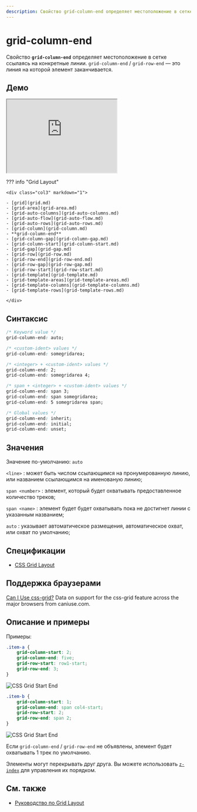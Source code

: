 ```yaml
---
description: Свойство grid-column-end определяет местоположение в сетке ссылаясь на конкретные линии
---
```


# grid-column-end

Свойство **`grid-column-end`** определяет местоположение в сетке ссылаясь на конкретные линии. `grid-column-end` / `grid-row-end` — это линия на которой элемент заканчивается.

## Демо

<iframe class="interactive is-default-height" height="200" src="https://interactive-examples.mdn.mozilla.net/pages/css/grid-column-end.html" title="MDN Web Docs Interactive Example" loading="lazy" data-readystate="complete"></iframe>

??? info "Grid Layout"

    <div class="col3" markdown="1">

    - [grid](grid.md)
    - [grid-area](grid-area.md)
    - [grid-auto-columns](grid-auto-columns.md)
    - [grid-auto-flow](grid-auto-flow.md)
    - [grid-auto-rows](grid-auto-rows.md)
    - [grid-column](grid-column.md)
    - **grid-column-end**
    - [grid-column-gap](grid-column-gap.md)
    - [grid-column-start](grid-column-start.md)
    - [grid-gap](grid-gap.md)
    - [grid-row](grid-row.md)
    - [grid-row-end](grid-row-end.md)
    - [grid-row-gap](grid-row-gap.md)
    - [grid-row-start](grid-row-start.md)
    - [grid-template](grid-template.md)
    - [grid-template-areas](grid-template-areas.md)
    - [grid-template-columns](grid-template-columns.md)
    - [grid-template-rows](grid-template-rows.md)

    </div>

## Синтаксис

```css
/* Keyword value */
grid-column-end: auto;

/* <custom-ident> values */
grid-column-end: somegridarea;

/* <integer> + <custom-ident> values */
grid-column-end: 2;
grid-column-end: somegridarea 4;

/* span + <integer> + <custom-ident> values */
grid-column-end: span 3;
grid-column-end: span somegridarea;
grid-column-end: 5 somegridarea span;

/* Global values */
grid-column-end: inherit;
grid-column-end: initial;
grid-column-end: unset;
```

## Значения

Значение по-умолчанию: `auto`

`<line>` : может быть числом ссылающимся на пронумерованную линию, или названием ссылающимся на именованую линию;

`span <number>` : элемент, который будет охватывать предоставленное количество треков;

`span <name>` : элемент будет будет охватывать пока не достигнет линии с указанным названием;

`auto` : указывает автоматическое размещения, автоматическое охват, или охват по умолчанию;

## Спецификации

-   [CSS Grid Layout](https://drafts.csswg.org/css-grid/#propdef-grid-column-end)

## Поддержка браузерами

<p class="ciu_embed" data-feature="css-grid" data-periods="future_1,current,past_1,past_2">
  <a href="http://caniuse.com/#feat=css-grid">Can I Use css-grid?</a> Data on support for the css-grid feature across the major browsers from caniuse.com.
</p>

## Описание и примеры

Примеры:

```css
.item-a {
    grid-column-start: 2;
    grid-column-end: five;
    grid-row-start: row1-start;
    grid-row-end: 3;
}
```

![CSS Grid Start End](grid-start-end-a.png)

```css
.item-b {
    grid-column-start: 1;
    grid-column-end: span col4-start;
    grid-row-start: 2;
    grid-row-end: span 2;
}
```

![CSS Grid Start End](grid-start-end-b.png)

Если `grid-column-end` / `grid-row-end` не объявлены, элемент будет охватывать 1 трек по умолчанию.

Элементы могут перекрывать друг друга. Вы можете использовать [`z-index`](z-index.md) для управления их порядком.

## См. также

-   [Руководство по Grid Layout](../learn/grid/index.md)
